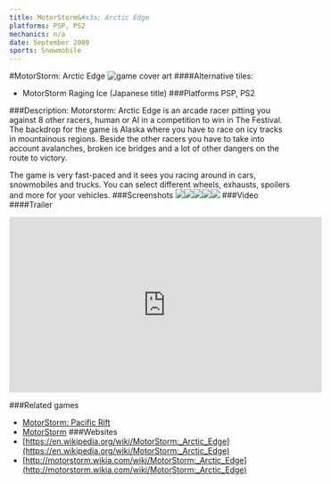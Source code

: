 ```yaml
---
title: MotorStorm&#x3a; Arctic Edge
platforms: PSP, PS2
mechanics: n/a
date: September 2009
sports: Snowmobile
---
```

#MotorStorm: Arctic Edge
![game cover art](//images.igdb.com/igdb/image/upload/t_cover_big/zrj0wfpchw6crbhjyaru.jpg "Logo Title Text 1")
####Alternative tiles:
* MotorStorm Raging Ice (Japanese title)
###Platforms
PSP, PS2

###Description:
Motorstorm: Arctic Edge is an arcade racer pitting you against 8 other racers, human or AI in a competition to win in The Festival. The backdrop for the game is Alaska where you have to race on icy tracks in mountainous regions. Beside the other racers you have to take into account avalanches, broken ice bridges and a lot of other dangers on the route to victory. 
 
The game is very fast-paced and it sees you racing around in cars, snowmobiles and trucks. You can select different wheels, exhausts, spoilers and more for your vehicles.
###Screenshots
<a target="_blank" rel="noopener noreferrer" href="//images.igdb.com/igdb/image/upload/t_cover_big/sdee6bwpbxmnfxjadghh.jpg"><img src="//images.igdb.com/igdb/image/upload/t_thumb/sdee6bwpbxmnfxjadghh.jpg"/></a><a target="_blank" rel="noopener noreferrer" href="//images.igdb.com/igdb/image/upload/t_cover_big/iommwf04bpkyjzaxy9aq.jpg"><img src="//images.igdb.com/igdb/image/upload/t_thumb/iommwf04bpkyjzaxy9aq.jpg"/></a><a target="_blank" rel="noopener noreferrer" href="//images.igdb.com/igdb/image/upload/t_cover_big/qs7u4emqwxcy8wwbse1z.jpg"><img src="//images.igdb.com/igdb/image/upload/t_thumb/qs7u4emqwxcy8wwbse1z.jpg"/></a><a target="_blank" rel="noopener noreferrer" href="//images.igdb.com/igdb/image/upload/t_cover_big/jonj11yydrwmbuofrna3.jpg"><img src="//images.igdb.com/igdb/image/upload/t_thumb/jonj11yydrwmbuofrna3.jpg"/></a><a target="_blank" rel="noopener noreferrer" href="//images.igdb.com/igdb/image/upload/t_cover_big/wqzxu5l25dp1pvocebkn.jpg"><img src="//images.igdb.com/igdb/image/upload/t_thumb/wqzxu5l25dp1pvocebkn.jpg"/></a>
###Video
####Trailer

<iframe width="560" height="315" src="https://www.youtube.com/embed/F-r3m57sSng" frameborder="0" allowfullscreen></iframe>

###Related games
* [MotorStorm: Pacific Rift](/games/motorstorm-pacific-rift-2554/)
* [MotorStorm](/games/motorstorm-2553/)
###Websites
* [https://en.wikipedia.org/wiki/MotorStorm:_Arctic_Edge](https://en.wikipedia.org/wiki/MotorStorm:_Arctic_Edge)
* [http://motorstorm.wikia.com/wiki/MotorStorm:_Arctic_Edge](http://motorstorm.wikia.com/wiki/MotorStorm:_Arctic_Edge)
